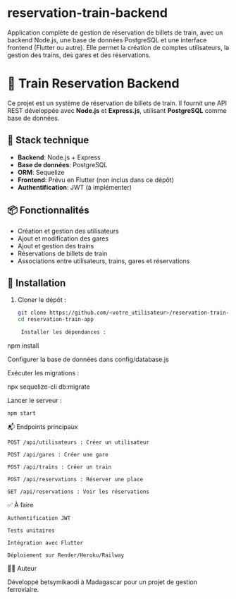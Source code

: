 # reservation-train-backend
Application complète de gestion de réservation de billets de train, avec un backend Node.js, une base de données PostgreSQL et une interface frontend (Flutter ou autre). Elle permet la création de comptes utilisateurs, la gestion des trains, des gares et des réservations.


# 🚆 Train Reservation Backend

Ce projet est un système de réservation de billets de train. Il fournit une API REST développée avec **Node.js** et **Express.js**, utilisant **PostgreSQL** comme base de données.

## 🧰 Stack technique

- **Backend**: Node.js + Express
- **Base de données**: PostgreSQL
- **ORM**: Sequelize
- **Frontend**: Prévu en Flutter (non inclus dans ce dépôt)
- **Authentification**: JWT (à implémenter)
  
## 📦 Fonctionnalités

- Création et gestion des utilisateurs
- Ajout et modification des gares
- Ajout et gestion des trains
- Réservations de billets de train
- Associations entre utilisateurs, trains, gares et réservations


## 🚀 Installation

1. Cloner le dépôt :
   ```bash
   git clone https://github.com/<votre_utilisateur>/reservation-train-app.git
   cd reservation-train-app

    Installer les dépendances :

npm install

Configurer la base de données dans config/database.js

Exécuter les migrations :

npx sequelize-cli db:migrate

Lancer le serveur :

    npm start

📬 Endpoints principaux

    POST /api/utilisateurs : Créer un utilisateur

    POST /api/gares : Créer une gare

    POST /api/trains : Créer un train

    POST /api/reservations : Réserver une place

    GET /api/reservations : Voir les réservations

✅ À faire

    Authentification JWT

    Tests unitaires

    Intégration avec Flutter

    Déploiement sur Render/Heroku/Railway

🧑‍💻 Auteur

Développé betsymikaodi à Madagascar pour un projet de gestion ferroviaire.
